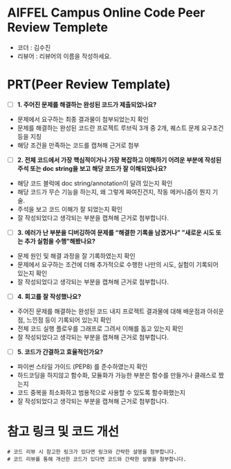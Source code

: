 # AIFFEL Campus Online Code Peer Review Templete
- 코더 : 김수진
- 리뷰어 : 리뷰어의 이름을 작성하세요.


# PRT(Peer Review Template)
- [ ] **1. 주어진 문제를 해결하는 완성된 코드가 제출되었나요?**
- 문제에서 요구하는 최종 결과물이 첨부되었는지 확인
- 문제를 해결하는 완성된 코드란 프로젝트 루브릭 3개 중 2개,
퀘스트 문제 요구조건 등을 지칭
- 해당 조건을 만족하는 코드를 캡쳐해 근거로 첨부

- [ ] **2. 전체 코드에서 가장 핵심적이거나 가장 복잡하고 이해하기 어려운 부분에 작성된
주석 또는 doc string을 보고 해당 코드가 잘 이해되었나요?**
- 해당 코드 블럭에 doc string/annotation이 달려 있는지 확인
- 해당 코드가 무슨 기능을 하는지, 왜 그렇게 짜여진건지, 작동 메커니즘이 뭔지 기술.
- 주석을 보고 코드 이해가 잘 되었는지 확인
- 잘 작성되었다고 생각되는 부분을 캡쳐해 근거로 첨부합니다.

- [ ] **3. 에러가 난 부분을 디버깅하여 문제를 “해결한 기록을 남겼거나”
”새로운 시도 또는 추가 실험을 수행”해봤나요?**
- 문제 원인 및 해결 과정을 잘 기록하였는지 확인
- 문제에서 요구하는 조건에 더해 추가적으로 수행한 나만의 시도,
실험이 기록되어 있는지 확인
- 잘 작성되었다고 생각되는 부분을 캡쳐해 근거로 첨부합니다.

- [ ] **4. 회고를 잘 작성했나요?**
- 주어진 문제를 해결하는 완성된 코드 내지 프로젝트 결과물에 대해
배운점과 아쉬운점, 느낀점 등이 기록되어 있는지 확인
- 전체 코드 실행 플로우를 그래프로 그려서 이해를 돕고 있는지 확인
- 잘 작성되었다고 생각되는 부분을 캡쳐해 근거로 첨부합니다.

- [ ] **5. 코드가 간결하고 효율적인가요?**
- 파이썬 스타일 가이드 (PEP8) 를 준수하였는지 확인
- 하드코딩을 하지않고 함수화, 모듈화가 가능한 부분은 함수를 만들거나 클래스로 짰는지
- 코드 중복을 최소화하고 범용적으로 사용할 수 있도록 함수화했는지
- 잘 작성되었다고 생각되는 부분을 캡쳐해 근거로 첨부합니다.


# 참고 링크 및 코드 개선
```
# 코드 리뷰 시 참고한 링크가 있다면 링크와 간략한 설명을 첨부합니다.
# 코드 리뷰를 통해 개선한 코드가 있다면 코드와 간략한 설명을 첨부합니다.
```
